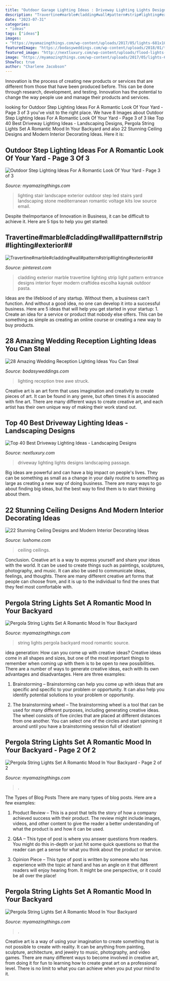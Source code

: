 ```yaml
---
title: "Outdoor Garage Lighting Ideas : Driveway Lighting Lights Designs Landscaping Passage"
description: "Travertine#marble#cladding#wall#pattern#strip#lighting#exterior##"
date: "2023-07-31"
categories:
- "ideas"
tags: ["ideas"]
images:
- "https://myamazingthings.com/wp-content/uploads/2017/05/lights-681x1024.jpg"
featuredImage: "https://bodasyweddings.com/wp-content/uploads/2018/01/tree-lighting-ideas.jpg"
featured_image: "http://nextluxury.com/wp-content/uploads/flood-lights-design-ideas-for-driveway-lighting.jpg"
image: "https://myamazingthings.com/wp-content/uploads/2017/05/lights-681x1024.jpg"
ShowToc: true
author: "Charlene Jacobson"
---
```



Innovation is the process of creating new products or services that are different from those that have been produced before. This can be done through research, development, and testing. Innovation has the potential to change the way people use and manage their products and services.

	

		
looking for Outdoor Step Lighting Ideas For A Romantic Look Of Your Yard - Page 3 of 3 you've visit to the right place. We have 8 Images about Outdoor Step Lighting Ideas For A Romantic Look Of Your Yard - Page 3 of 3 like Top 40 Best Driveway Lighting Ideas - Landscaping Designs, Pergola String Lights Set A Romantic Mood In Your Backyard and also 22 Stunning Ceiling Designs and Modern Interior Decorating Ideas. Here it is:
		
    
## Outdoor Step Lighting Ideas For A Romantic Look Of Your Yard - Page 3 Of 3

<img loading=lazy src="https://myamazingthings.com/wp-content/uploads/2017/03/mediterranean-landscape.jpg" onerror="this.onerror=null;this.src='https://tse3.mm.bing.net/th?id=OIP.jm899ICtGZfzGAhm4Gx7TgHaJ3&amp;pid=15.1';" alt="Outdoor Step Lighting Ideas For A Romantic Look Of Your Yard - Page 3 of 3">

_Source: myamazingthings.com_

>lighting stair landscape exterior outdoor step led stairs yard landscaping stone mediterranean romantic voltage kits low source email. 

	

Despite theImportance of Innovation in Business, it can be difficult to achieve it. Here are 5 tips to help you get started: 

    
## Travertine#marble#cladding#wall#pattern#strip#lighting#exterior##

<img loading=lazy src="https://i.pinimg.com/736x/83/93/f5/8393f51c39d4606d43518dae0522427b.jpg" onerror="this.onerror=null;this.src='https://tse3.mm.bing.net/th?id=OIP.ek7KXBVR0jIg5D-gp8Qu3AHaJ3&amp;pid=15.1';" alt="Travertine#marble#cladding#wall#pattern#strip#lighting#exterior##">

_Source: pinterest.com_

>cladding exterior marble travertine lighting strip light pattern entrance designs interior foyer modern craftidea escolha kaynak outdoor pasta. 

	

Ideas are the lifeblood of any startup. Without them, a business can't function. And without a good idea, no one can develop it into a successful business. Here are 5 ideas that will help you get started in your startup: 1. Create an idea for a service or product that nobody else offers. This can be something as simple as creating an online course or creating a new way to buy products. 
    
## 28 Amazing Wedding Reception Lighting Ideas You Can Steal

<img loading=lazy src="https://bodasyweddings.com/wp-content/uploads/2018/01/tree-lighting-ideas.jpg" onerror="this.onerror=null;this.src='https://tse3.mm.bing.net/th?id=OIP.-D2era1tvYPEB-L078TySQHaKW&amp;pid=15.1';" alt="28 Amazing Wedding Reception Lighting Ideas You Can Steal">

_Source: bodasyweddings.com_

>lighting reception tree awe struck. 

	

Creative art is an art form that uses imagination and creativity to create pieces of art. It can be found in any genre, but often times it is associated with fine art. There are many different ways to create creative art, and each artist has their own unique way of making their work stand out.

    
## Top 40 Best Driveway Lighting Ideas - Landscaping Designs

<img loading=lazy src="http://nextluxury.com/wp-content/uploads/flood-lights-design-ideas-for-driveway-lighting.jpg" onerror="this.onerror=null;this.src='https://tse1.mm.bing.net/th?id=OIP.OJUphKWUMfJC7A8aqFNBwgAAAA&amp;pid=15.1';" alt="Top 40 Best Driveway Lighting Ideas - Landscaping Designs">

_Source: nextluxury.com_

>driveway lighting lights designs landscaping passage. 

	

Big ideas are powerful and can have a big impact on people's lives. They can be something as small as a change in your daily routine to something as large as creating a new way of doing business. There are many ways to go about finding big ideas, but the best way to find them is to start thinking about them.

    
## 22 Stunning Ceiling Designs And Modern Interior Decorating Ideas

<img loading=lazy src="https://www.lushome.com/wp-content/uploads/2015/03/modern-ceiling-designs-home-interiors-8.jpg" onerror="this.onerror=null;this.src='https://tse4.mm.bing.net/th?id=OIP.-nw0G4oHIxFATibVGqYTTwAAAA&amp;pid=15.1';" alt="22 Stunning Ceiling Designs and Modern Interior Decorating Ideas">

_Source: lushome.com_

>ceiling ceilings. 

	

Conclusion.
Creative art is a way to express yourself and share your ideas with the world. It can be used to create things such as paintings, sculptures, photography, and music. It can also be used to communicate ideas, feelings, and thoughts. There are many different creative art forms that people can choose from, and it is up to the individual to find the ones that they feel most comfortable with.

    
## Pergola String Lights Set A Romantic Mood In Your Backyard

<img loading=lazy src="http://myamazingthings.com/wp-content/uploads/2017/05/string-lights.jpg" onerror="this.onerror=null;this.src='https://tse1.mm.bing.net/th?id=OIP.puvU5PL96VWoNjmo7_f_HQHaF7&amp;pid=15.1';" alt="Pergola String Lights Set A Romantic Mood In Your Backyard">

_Source: myamazingthings.com_

>string lights pergola backyard mood romantic source. 

	

idea generation: How can you come up with creative ideas?
Creative ideas come in all shapes and sizes, but one of the most important things to remember when coming up with them is to be open to new possibilities. There are a number of ways to generate creative ideas, each with its own advantages and disadvantages. Here are three examples:
1. Brainstorming – Brainstorming can help you come up with ideas that are specific and specific to your problem or opportunity. It can also help you identify potential solutions to your problem or opportunity.

2. The brainstorming wheel – The brainstorming wheel is a tool that can be used for many different purposes, including generating creative ideas. The wheel consists of five circles that are placed at different distances from one another. You can select one of the circles and start spinning it around until you have a brainstorming session full of ideation!


    
## Pergola String Lights Set A Romantic Mood In Your Backyard - Page 2 Of 2

<img loading=lazy src="https://myamazingthings.com/wp-content/uploads/2017/05/outdoor-pergola-with-lights-cleverlyinspired-3.jpg" onerror="this.onerror=null;this.src='https://tse1.mm.bing.net/th?id=OIP.LuIIyULxRtaMeIbvbiLnpgHaHD&amp;pid=15.1';" alt="Pergola String Lights Set A Romantic Mood In Your Backyard - Page 2 of 2">

_Source: myamazingthings.com_

>. 

	

The Types of Blog Posts
There are many types of blog posts. Here are a few examples:
1. Product Review – This is a post that tells the story of how a company achieved success with their product. The review might include images, videos, and other content to give the reader a better understanding of what the product is and how it can be used.

2. Q&A – This type of post is where you answer questions from readers. You might do this in-depth or just hit some quick questions so that the reader can get a sense for what you think about the product or service.

3. Opinion Piece – This type of post is written by someone who has experience with the topic at hand and has an angle on it that different readers will enjoy hearing from. It might be one perspective, or it could be all over the place!


    
## Pergola String Lights Set A Romantic Mood In Your Backyard

<img loading=lazy src="https://myamazingthings.com/wp-content/uploads/2017/05/lights-681x1024.jpg" onerror="this.onerror=null;this.src='https://tse3.mm.bing.net/th?id=OIP.prkKD0mn6hFouU0XxfEJpQHaLI&amp;pid=15.1';" alt="Pergola String Lights Set A Romantic Mood In Your Backyard">

_Source: myamazingthings.com_

>. 

	

Creative art is a way of using your imagination to create something that is not possible to create with reality. It can be anything from painting, sculpture, architecture, and jewelry to music, photography, and video games. There are many different ways to become involved in creative art, from doing it for fun to learning how to create great art on a professional level. There is no limit to what you can achieve when you put your mind to it.

